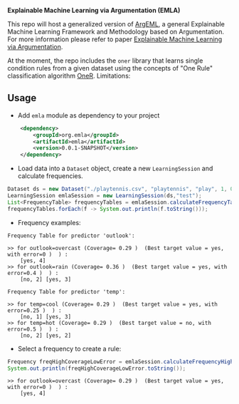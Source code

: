 **Explainable Machine Learning via Argumentation (EMLA)**

This repo will host a generalized version of [ArgEML](https://github.com/nicolepr/argeml), 
a general Explainable Machine Learning Framework and Methodology based on Argumentation. 
For more information please refer to paper [Explainable Machine Learning via Argumentation](https://link.springer.com/chapter/10.1007/978-3-031-44070-0_19).

At the moment, the repo includes the `oner` library that learns single condition rules from a given dataset using the concepts of 
"One Rule" classification algorithm [OneR](https://www.saedsayad.com/oner.htm). Limitations: 

## Usage
- Add `emla` module as dependency to your project

```xml
    <dependency>
        <groupId>org.emla</groupId>
        <artifactId>emla</artifactId>
        <version>0.0.1-SNAPSHOT</version>
    </dependency>
```

- Load data into a `Dataset` object, create a new `LearningSession` and calculate frequencies.

```Java
Dataset ds = new Dataset("./playtennis.csv", "playtennis", "play", 1, 0);
LearningSession emlaSession = new LearningSession(ds,"test");
List<FrequencyTable> frequencyTables = emlaSession.calculateFrequencyTables(ds, "train",null);
frequencyTables.forEach(f -> System.out.println(f.toString()));
```
- Frequency examples:
```
Frequency Table for predictor 'outlook':

>> for outlook=overcast (Coverage= 0.29 )  (Best target value = yes, with error=0 )  ) :
	[yes, 4]
>> for outlook=rain (Coverage= 0.36 )  (Best target value = yes, with error=0.4 )  ) :
	[no, 2]	[yes, 3]

Frequency Table for predictor 'temp':

>> for temp=cool (Coverage= 0.29 )  (Best target value = yes, with error=0.25 )  ) :
	[no, 1]	[yes, 3]
>> for temp=hot (Coverage= 0.29 )  (Best target value = no, with error=0.5 )  ) :
	[no, 2]	[yes, 2]
```
- Select a frequency to create a rule:
```Java
Frequency freqHighCoverageLowError = emlaSession.calculateFrequencyHighCoverageLowError(frequencyTables);
System.out.println(freqHighCoverageLowError.toString());
```
```
>> for outlook=overcast (Coverage= 0.29 )  (Best target value = yes, with error=0 )  ) :
	[yes, 4]
```